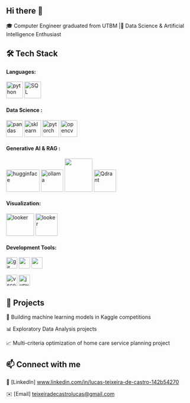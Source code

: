 ## Hi there 👋

🎓 Computer Engineer graduated from UTBM |🤖 Data Science & Artificial Intelligence Enthusiast

## 🛠️ Tech Stack

#### Languages: 

<p align="left">
<img src="https://cdn.jsdelivr.net/gh/devicons/devicon@latest/icons/python/python-original.svg" alt="python" width="45" height="45"/>
<img src="https://cdn.jsdelivr.net/gh/devicons/devicon@latest/icons/azuresqldatabase/azuresqldatabase-original.svg" alt="SQL" width="45" height="45" />
</p>

#### Data Science : 

<p align="left">
<img src="https://cdn.jsdelivr.net/gh/devicons/devicon@latest/icons/pandas/pandas-original-wordmark.svg" alt="pandas" width="45" height="45" />    
<img src="https://cdn.jsdelivr.net/gh/devicons/devicon@latest/icons/scikitlearn/scikitlearn-original.svg" alt="sklearn" width="45" height="45" />
<img src="https://cdn.jsdelivr.net/gh/devicons/devicon@latest/icons/pytorch/pytorch-original-wordmark.svg" alt="pytorch" width="45" height="45" />          
<img src="https://cdn.jsdelivr.net/gh/devicons/devicon@latest/icons/opencv/opencv-original-wordmark.svg" alt="opencv" width="45" height="45"/>
 </p>    

#### Generative AI & RAG : 

<p align="left">
<img src="https://imgs.search.brave.com/U8dpAnwqg_nsx2umZnEML4ggE-jT9LUKDMdKRIlqCvM/rs:fit:860:0:0:0/g:ce/aHR0cHM6Ly9odWdn/aW5nZmFjZS5jby9k/YXRhc2V0cy9odWdn/aW5nZmFjZS9icmFu/ZC1hc3NldHMvcmVz/b2x2ZS8wZmQxNGNk/NmVjYTEwMjRhNDg3/NDI3ZGI4ZDUyY2U1/ZDEwYjNhMzIxL2hm/LWxvZ28td2l0aC10/aXRsZS5wbmc" alt="hugginface" width="90" height="60" />    
  
<img src="https://imgs.search.brave.com/-YFgzU0fGDO7_Lp0mVPcKVYYubcH7wOmx4htvPN5HVQ/rs:fit:860:0:0:0/g:ce/aHR0cHM6Ly93d3cu/bGludXh0cmlja3Mu/ZnIvdXBsb2FkL29s/bGFtYS1sb2dvLnBu/Zw" alt="ollama" width="60" height="60" />
<img src="https://imgs.search.brave.com/Xr14JMyFd_0v8vpMSQ1LatU2X9_H8jKaoJn_GPrYw5w/rs:fit:860:0:0:0/g:ce/aHR0cHM6Ly9jZG4u/cHJvZC53ZWJzaXRl/LWZpbGVzLmNvbS82/NWI4Y2Q3MjgzNWNl/ZWFjZDQ0NDlhNTMv/NjgyMmZlODU4OTg5/YzgwOWVlOGYwNmZm/X0xhbkNoYWluLWxv/Z28uc3Zn" width="75" height="90" />          
<img src="https://imgs.search.brave.com/Xns3YeCGGJIbGOKum8C7H8wEBNr2XtkvbmesngFaMWg/rs:fit:860:0:0:0/g:ce/aHR0cHM6Ly9sb2dv/LnN2Z2Nkbi5jb20v/bC9xZHJhbnQtOHgu/cG5n" alt="Qdrant" width="60" height="60"/>
 </p> 

          
#### Visualization: 

<p align="left">
<img src="https://imgs.search.brave.com/Wren6p4VsRuv8wUGvP-VSQxuceluupPGnrGavxnVZd0/rs:fit:860:0:0:0/g:ce/aHR0cHM6Ly9sb2dv/aGlzdG9yeS5uZXQv/d3AtY29udGVudC91/cGxvYWRzLzIwMjMv/MDUvUG93ZXItQkkt/U3ltYm9sLTEwMjR4/NTc2LnBuZw" alt="looker" width="75" height="60"/>
<img src="https://upload.wikimedia.org/wikipedia/commons/thumb/4/4c/Looker.svg/512px-Looker.svg.png?20210222181719" alt="looker" width="60" height="60"/>
 </p> 

#### Development Tools: 

<p align="left">
<img src="https://cdn.jsdelivr.net/gh/devicons/devicon@latest/icons/git/git-original-wordmark.svg" alt="git" width="30" height="30" />
<img src="https://cdn.jsdelivr.net/gh/devicons/devicon@latest/icons/gitlab/gitlab-original.svg" width="30" height="30" />
<img src="https://cdn.jsdelivr.net/gh/devicons/devicon@latest/icons/github/github-original.svg" width="30" height="30" />
<img src="https://cdn.jsdelivr.net/gh/devicons/devicon@latest/icons/docker/docker-original-wordmark.svg" alt="github" width="30" height="03" />      
</p>     

<p align="left">
<img src="https://cdn.jsdelivr.net/gh/devicons/devicon@latest/icons/vscode/vscode-original.svg" alt="vscode" width3035" height="30"/>        
<img src="https://cdn.jsdelivr.net/gh/devicons/devicon@latest/icons/jupyter/jupyter-original-wordmark.svg" alt="jupyter" width="30" height="30"/>
</p>         
                 

## 📂 Projects

🧠 Building machine learning models in Kaggle competitions 

📊 Exploratory Data Analysis projects

📈 Multi-criteria optimization of home care service planning  project

## 📫 Connect with me

💼 [LinkedIn]
www.linkedin.com/in/lucas-teixeira-de-castro-142b54270

✉️ [Email]
teixeiradecastrolucas@gmail.com


<!--
ressource utilisé pour créer le readme avec les icone : 

    - Insertions des logos : Il suffit de copier le lien d'une image sur internet avec clique droit "copier l'adresse de l'image" et l'insérer dans une balise
    https://medium.com/design-bootcamp/how-to-design-an-attractive-github-profile-readme-3618d6c53783
    https://github.com/Ileriayo/markdown-badges 
    
-->


